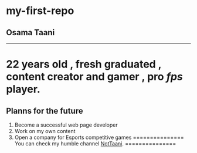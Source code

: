 # my-first-repo
## Osama Taani
---------------	
22 years old , fresh graduated , content creator and **gamer** , pro *fps* player.
===============
## Planns for the future 
1. Become a successful web page developer
2. Work on my own content 
3. Open a company for Esports competitive games
===============
You can check my humble channel [NotTaani](https://www.youtube.com/@nottaani "The best search engine for privacy").
===============

